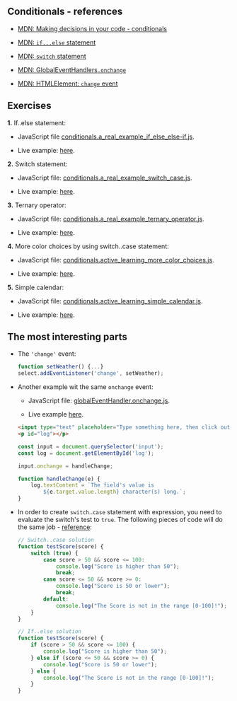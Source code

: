 ## Conditionals - references

* [MDN: Making decisions in your code - conditionals](https://developer.mozilla.org/en-US/docs/Learn/JavaScript/Building_blocks/conditionals)

* [MDN: `if...else` statement](https://developer.mozilla.org/en-US/docs/Web/JavaScript/Reference/Statements/if...else)
 
* [MDN: `switch` statement](https://developer.mozilla.org/en-US/docs/Web/JavaScript/Reference/Statements/switch)
 
* [MDN: GlobalEventHandlers`.onchange`](https://developer.mozilla.org/en-US/docs/Web/API/GlobalEventHandlers/onchange)
 
* [MDN: HTMLElement: `change` event](https://developer.mozilla.org/en-US/docs/Web/API/HTMLElement/change_event)

## Exercises

**1.** If..else statement:

* JavaScript file [conditionals.a_real_example_if_else_else-if.js](conditionals.a_real_example_if_else_else-if.js).

* Live example: [here](conditionals.a_real_example.index.html#ifElse).

**2.** Switch statement:

* JavaScript file: [conditionals.a_real_example_switch_case.js](./conditionals.a_real_example_switch_case.js).

* Live example: [here](conditionals.a_real_example.index.html#switchCase).

**3.** Ternary operator:

* JavaScript file: [conditionals.a_real_example_ternary_operator.js](./conditionals.a_real_example_ternary_operator.js).

* Live example: [here](conditionals.a_real_example.index.html#ternary).

**4.** More color choices by using switch..case statement:

* JavaScript file: [conditionals.active_learning_more_color_choices.js](./conditionals.active_learning_more_color_choices.js).

* Live example: [here](conditionals.a_real_example.index.html#switchCaseColorChoice).

**5.** Simple calendar:

* JavaScript file: [conditionals.active_learning_simple_calendar.js](./conditionals.active_learning_simple_calendar.js).

* Live example: [here](conditionals.a_real_example.index.html#simpleCalendar).



## The most interesting parts

* The `'change'` event:

    ```js
    function setWeather() {...}
    select.addEventListener('change', setWeather);
    ```

* Another example wit the same `onchange` event:

    * JavaScript file: [globalEventHandler.onchange.js](./globalEventHandler.onchange.js).

    * Live example [here](conditionals.a_real_example.index.html#onChangeDemo).
 
    ```html
    <input type="text" placeholder="Type something here, then click outside of the field." size="50">
    <p id="log"></p>
    ```
    ```js
    const input = document.querySelector('input');
    const log = document.getElementById('log');

    input.onchange = handleChange;

    function handleChange(e) {
        log.textContent = `The field's value is
            ${e.target.value.length} character(s) long.`;
    }
    ```

* In order to create `switch`..`case` statement with expression, you need to evaluate the switch's test to `true`. The following pieces of code will do the same job - [reference](https://www.freecodecamp.org/news/javascript-switch-statement-with-js-switch-case-example-code/):


    ```js
    // Switch..case solution
    function testScore(score) {
        switch (true) {
            case score > 50 && score <= 100:
                console.log("Score is higher than 50");
                break;
            case score <= 50 && score >= 0:
                console.log("Score is 50 or lower");
                break;
            default:
                console.log("The Score is not in the range [0-100]!");
        }
    }
    ```

    ```js
    // If..else solution
    function testScore(score) {
        if (score > 50 && score <= 100) {
            console.log("Score is higher than 50");
        } else if (score <= 50 && score >= 0) {
            console.log("Score is 50 or lower");
        } else {
            console.log("The Score is not in the range [0-100]!");
        }
    }
    ```
